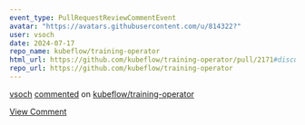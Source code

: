 ```yaml
---
event_type: PullRequestReviewCommentEvent
avatar: "https://avatars.githubusercontent.com/u/814322?"
user: vsoch
date: 2024-07-17
repo_name: kubeflow/training-operator
html_url: https://github.com/kubeflow/training-operator/pull/2171#discussion_r1681397114
repo_url: https://github.com/kubeflow/training-operator
---
```


<a href='https://github.com/vsoch' target='_blank'>vsoch</a> <a href='https://github.com/kubeflow/training-operator/pull/2171#discussion_r1681397114' target='_blank'>commented</a> on <a href='https://github.com/kubeflow/training-operator' target='_blank'>kubeflow/training-operator</a>

<a href='https://github.com/kubeflow/training-operator/pull/2171#discussion_r1681397114' target='_blank'>View Comment</a>